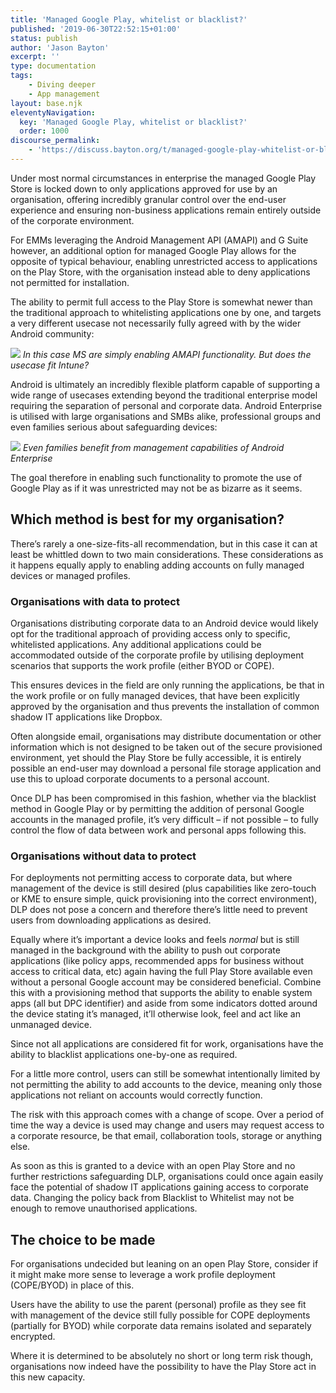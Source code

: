 ```yaml
---
title: 'Managed Google Play, whitelist or blacklist?'
published: '2019-06-30T22:52:15+01:00'
status: publish
author: 'Jason Bayton'
excerpt: ''
type: documentation
tags: 
    - Diving deeper
    - App management
layout: base.njk
eleventyNavigation:
  key: 'Managed Google Play, whitelist or blacklist?'
  order: 1000
discourse_permalink:
    - 'https://discuss.bayton.org/t/managed-google-play-whitelist-or-blacklist/307'
---
```

Under most normal circumstances in enterprise the managed Google Play Store is locked down to only applications approved for use by an organisation, offering incredibly granular control over the end-user experience and ensuring non-business applications remain entirely outside of the corporate environment.

For EMMs leveraging the Android Management API (AMAPI) and G Suite however, an additional option for managed Google Play allows for the opposite of typical behaviour, enabling unrestricted access to applications on the Play Store, with the organisation instead able to deny applications not permitted for installation.

The ability to permit full access to the Play Store is somewhat newer than the traditional approach to whitelisting applications one by one, and targets a very different usecase not necessarily fully agreed with by the wider Android community:

![](https://cdn.bayton.org/uploads/2019/04/image.png)
*In this case MS are simply enabling AMAPI functionality. But does the usecase fit Intune?*

Android is ultimately an incredibly flexible platform capable of supporting a wide range of usecases extending beyond the traditional enterprise model requiring the separation of personal and corporate data. Android Enterprise is utilised with large organisations and SMBs alike, professional groups and even families serious about safeguarding devices:

![](https://cdn.bayton.org/uploads/2019/04/image-1.png)
*Even families benefit from management capabilities of Android Enterprise*

The goal therefore in enabling such functionality to promote the use of Google Play as if it was unrestricted may not be as bizarre as it seems.

Which method is best for my organisation?
-----------------------------------------

There’s rarely a one-size-fits-all recommendation, but in this case it can at least be whittled down to two main considerations. These considerations as it happens equally apply to enabling adding accounts on fully managed devices or managed profiles.

### Organisations with data to protect

Organisations distributing corporate data to an Android device would likely opt for the traditional approach of providing access only to specific, whitelisted applications. Any additional applications could be accommodated outside of the corporate profile by utilising deployment scenarios that supports the work profile (either BYOD or COPE).

This ensures devices in the field are only running the applications, be that in the work profile or on fully managed devices, that have been explicitly approved by the organisation and thus prevents the installation of common shadow IT applications like Dropbox.

Often alongside email, organisations may distribute documentation or other information which is not designed to be taken out of the secure provisioned environment, yet should the Play Store be fully accessible, it is entirely possible an end-user may download a personal file storage application and use this to upload corporate documents to a personal account.

Once DLP has been compromised in this fashion, whether via the blacklist method in Google Play or by permitting the addition of personal Google accounts in the managed profile, it’s very difficult – if not possible – to fully control the flow of data between work and personal apps following this.

### Organisations without data to protect

For deployments not permitting access to corporate data, but where management of the device is still desired (plus capabilities like zero-touch or KME to ensure simple, quick provisioning into the correct environment), DLP does not pose a concern and therefore there’s little need to prevent users from downloading applications as desired.

Equally where it’s important a device looks and feels *normal* but is still managed in the background with the ability to push out corporate applications (like policy apps, recommended apps for business without access to critical data, etc) again having the full Play Store available even without a personal Google account may be considered beneficial. Combine this with a provisioning method that supports the ability to enable system apps (all but DPC identifier) and aside from some indicators dotted around the device stating it’s managed, it’ll otherwise look, feel and act like an unmanaged device.

Since not all applications are considered fit for work, organisations have the ability to blacklist applications one-by-one as required.

For a little more control, users can still be somewhat intentionally limited by not permitting the ability to add accounts to the device, meaning only those applications not reliant on accounts would correctly function.

The risk with this approach comes with a change of scope. Over a period of time the way a device is used may change and users may request access to a corporate resource, be that email, collaboration tools, storage or anything else.

As soon as this is granted to a device with an open Play Store and no further restrictions safeguarding DLP, organisations could once again easily face the potential of shadow IT applications gaining access to corporate data. Changing the policy back from Blacklist to Whitelist may not be enough to remove unauthorised applications.

The choice to be made
---------------------

For organisations undecided but leaning on an open Play Store, consider if it might make more sense to leverage a work profile deployment (COPE/BYOD) in place of this.

Users have the ability to use the parent (personal) profile as they see fit with management of the device still fully possible for COPE deployments (partially for BYOD) while corporate data remains isolated and separately encrypted.

Where it is determined to be absolutely no short or long term risk though, organisations now indeed have the possibility to have the Play Store act in this new capacity.